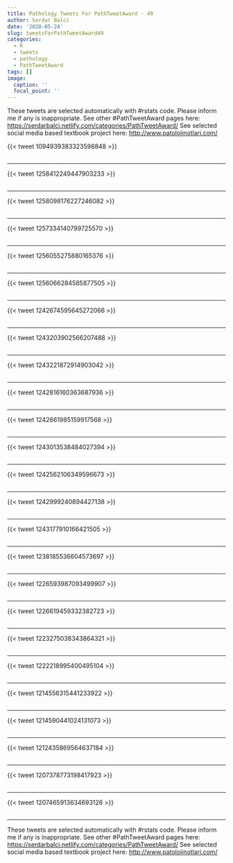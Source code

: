 ```yaml
---
title: Pathology Tweets For PathTweetAward - 49
author: Serdar Balci
date: '2020-05-24'
slug: tweetsForPathTweetAward49
categories:
  - R
  - tweets
  - pathology
  - PathTweetAward
tags: []
image:
  caption: ''
  focal_point: ''
---
```



These tweets are selected automatically with #rstats code. Please inform me if any is inappropriate.
See other #PathTweetAward pages here: https://serdarbalci.netlify.com/categories/PathTweetAward/ 
See selected social media based textbook project here: http://www.patolojinotlari.com/

{{< tweet 1094939383323598848 >}}
<br>
<br>
<hr>
{{< tweet 1258412249447903233 >}}
<br>
<br>
<hr>
{{< tweet 1258098176227246082 >}}
<br>
<br>
<hr>
{{< tweet 1257334140799725570 >}}
<br>
<br>
<hr>
{{< tweet 1256055275880165376 >}}
<br>
<br>
<hr>
{{< tweet 1256066284585877505 >}}
<br>
<br>
<hr>
{{< tweet 1242674595645272066 >}}
<br>
<br>
<hr>
{{< tweet 1243203902566207488 >}}
<br>
<br>
<hr>
{{< tweet 1243221872914903042 >}}
<br>
<br>
<hr>
{{< tweet 1242816160363687936 >}}
<br>
<br>
<hr>
{{< tweet 1242661985159917568 >}}
<br>
<br>
<hr>
{{< tweet 1243013538484027394 >}}
<br>
<br>
<hr>
{{< tweet 1242562106349596673 >}}
<br>
<br>
<hr>
{{< tweet 1242999240894427138 >}}
<br>
<br>
<hr>
{{< tweet 1243177910166421505 >}}
<br>
<br>
<hr>
{{< tweet 1238185536604573697 >}}
<br>
<br>
<hr>
{{< tweet 1226593987093499907 >}}
<br>
<br>
<hr>
{{< tweet 1226619459332382723 >}}
<br>
<br>
<hr>
{{< tweet 1223275038343864321 >}}
<br>
<br>
<hr>
{{< tweet 1222218995400495104 >}}
<br>
<br>
<hr>
{{< tweet 1214556315441233922 >}}
<br>
<br>
<hr>
{{< tweet 1214590441024131073 >}}
<br>
<br>
<hr>
{{< tweet 1212435869564637184 >}}
<br>
<br>
<hr>
{{< tweet 1207378773198417923 >}}
<br>
<br>
<hr>
{{< tweet 1207465913634693126 >}}
<br>
<br>
<hr>


These tweets are selected automatically with #rstats code. Please inform me if any is inappropriate.
See other #PathTweetAward pages here: https://serdarbalci.netlify.com/categories/PathTweetAward/ 
See selected social media based textbook project here: http://www.patolojinotlari.com/
